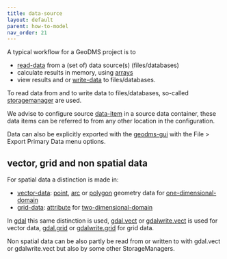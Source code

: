 ```yaml
---
title: data-source
layout: default
parent: how-to-model
nav_order: 21
---
```

A typical workflow for a GeoDMS project is to
- [read-data](read-data) from a (set of) data source(s) (files/databases)
- calculate results in memory, using [arrays](https://en.wikipedia.org/wiki/Array_data_structure)
- view results and or [write-data](write-data) to files/databases.

To read data from and to write data to files/databases, so-called [storagemanager](storagemanager) are used.

We advise to configure source [data-item](data-item) in a source data container, these data items can be referred to from any other location in the configuration.

Data can also be explicitly exported with the [geodms-gui](geodms-gui) with the File > Export Primary Data menu options.

## vector, grid and non spatial data

For spatial data a distinction is made in:

-   [vector-data](vector-data): [point](point), [arc](arc) or [polygon](polygon) geometry data for [one-dimensional-domain](one-dimensional-domain)
-   [grid-data](grid-data): [attribute](attribute) for [two-dimensional-domain](two-dimensional-domain)

In [gdal](gdal) this same distinction is used, [gdal.vect](gdal.vect) or [gdalwrite.vect](gdalwrite.vect) is used for vector data, [gdal.grid](gdal.grid) or [gdalwrite.grid](gdalwrite.grid) for grid data.

Non spatial data can be also partly be read from or written to with gdal.vect or gdalwrite.vect but also by some other StorageManagers.